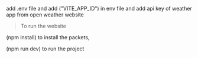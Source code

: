 add .env file and add ("VITE_APP_ID") in env file and add api key of weather app from open weather website 

> To run the website

(npm install) to install the packets,

(npm run dev) to run the project